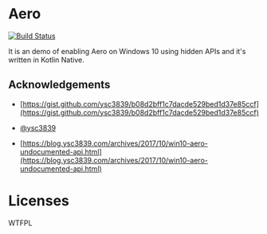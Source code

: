 # Aero

[![Build Status](https://travis-ci.com/Trumeet/Aero.svg?branch=master)](https://travis-ci.com/Trumeet/Aero)

It is an demo of enabling Aero on Windows 10 using hidden APIs and it's written in Kotlin Native.

## Acknowledgements

* [https://gist.github.com/ysc3839/b08d2bff1c7dacde529bed1d37e85ccf](https://gist.github.com/ysc3839/b08d2bff1c7dacde529bed1d37e85ccf)

* [@ysc3839](https://github.com/ysc3839)

* [https://blog.ysc3839.com/archives/2017/10/win10-aero-undocumented-api.html](https://blog.ysc3839.com/archives/2017/10/win10-aero-undocumented-api.html)

# Licenses

WTFPL
